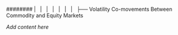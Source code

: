 ######## |   |   |   |   |   |   |   ├── Volatility Co-movements Between Commodity and Equity Markets

*Add content here*